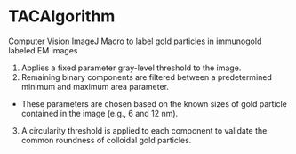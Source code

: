 # TACAlgorithm
Computer Vision ImageJ Macro to label gold particles in immunogold labeled EM images

1. Applies a fixed parameter gray-level threshold to the image.
2. Remaining binary components are filtered between a predetermined minimum and maximum area parameter.
  - These parameters are chosen based on the known sizes of gold particle contained in the image (e.g., 6 and 12 nm). 
3. A circularity threshold is applied to each component to validate the common roundness of colloidal gold particles.
